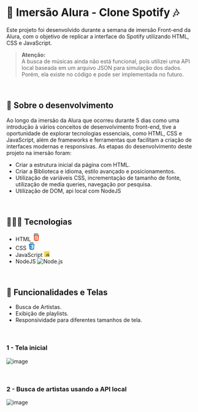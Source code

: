 # 🎵 Imersão Alura - Clone Spotify 🎶
Este projeto foi desenvolvido durante a semana de imersão Front-end da Alura, com o objetivo de replicar a interface do Spotify utilizando HTML, CSS e JavaScript. 

> **Atenção:**  
> A busca de músicas ainda não está funcional, pois utilizei uma API local baseada em um arquivo JSON para simulação dos dados. Porém, ela existe no código e pode ser implementada no futuro.
<br>

## :rocket: Sobre o desenvolvimento
Ao longo da imersão da Alura que ocorreu durante 5 dias como uma introdução à vários conceitos de desenvolvimento front-end, tive a oportunidade de explorar tecnologias essenciais, como HTML, CSS e JavaScript, além de frameworks e ferramentas que facilitam a criação de interfaces modernas e responsivas. As etapas do desenvolvimento deste projeto na imersão foram:
- Criar a estrutura inicial da página com HTML.
- Criar a Biblioteca e idioma, estilo avançado e posicionamentos.
- Utilização de variáveis CSS, incrementação de tamanho de fonte, utilização de media queries, navegação por pesquisa.
- Utilização de DOM, api local com NodeJS
  
<br>

## 👨🏻‍💻 Tecnologias 
- HTML <img src="https://raw.githubusercontent.com/devicons/devicon/master/icons/html5/html5-original-wordmark.svg" alt="html5" width="20" height="20"/>
- CSS <img src="https://raw.githubusercontent.com/devicons/devicon/master/icons/css3/css3-original-wordmark.svg" alt="css3" width="20" height="20"/>
- JavaScript <img src="https://raw.githubusercontent.com/devicons/devicon/master/icons/javascript/javascript-original.svg" alt="javascript" width="15" height="15"/>
- NodeJS <img src="https://cdn.jsdelivr.net/gh/devicons/devicon/icons/nodejs/nodejs-plain.svg" alt="Node.js" width="15" height="15"/>

<br>

## :wrench: Funcionalidades e Telas

- Busca de Artistas.
- Exibição de playlists.
- Responsividade para diferentes tamanhos de tela.

<br>

### 1 - Tela inicial
![image](https://github.com/user-attachments/assets/ec37d00c-d4a1-45ae-a3f5-a7e2bba09950)

<br>

### 2 - Busca de artistas usando a API local

![image](https://github.com/user-attachments/assets/6d0e4578-35a8-4117-bc3a-6c0a84554ef3)










